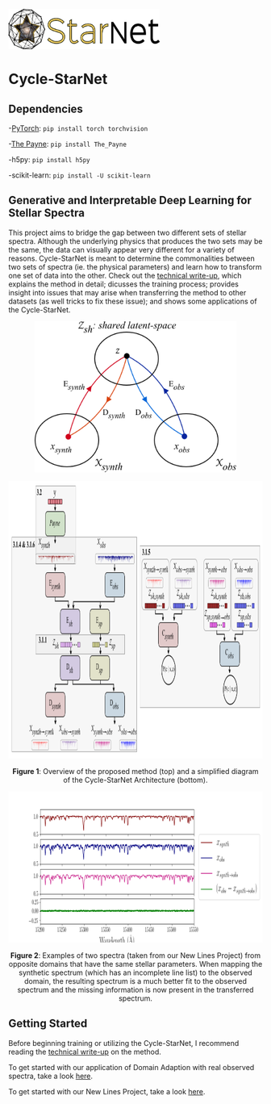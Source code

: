 <p align="left">
  <img width="300" height="80" src="./figures/full_logo.png">
</p>

# Cycle-StarNet

## Dependencies

-[PyTorch](http://pytorch.org/): `pip install torch torchvision`

-[The Payne](https://github.com/tingyuansen/The_Payne): `pip install The_Payne`

-h5py: `pip install h5py`

-scikit-learn: `pip install -U scikit-learn`

## Generative and Interpretable Deep Learning for Stellar Spectra


This project aims to bridge the gap between two different sets of stellar spectra. Although the underlying physics that produces the two sets may be the same, the data can visually appear very different for a variety of reasons. Cycle-StarNet is meant to determine the commonalities between two sets of spectra (ie. the physical parameters) and learn how to transform one set of data into the other. Check out the [technical write-up](./docs/README.md), which explains the method in detail; dicusses the training process; provides insight into issues that may arise when transferring the method to other datasets (as well tricks to fix these issue); and shows some applications of the Cycle-StarNet.

<p align="center">
  <img width="400" height="300" src="./figures/diagram.png">     
</p>      

<p align="center">
  <img width="800" height="550" src="./figures/Architecture.png"> 
</p>      
                                     
    
<p align="center"><b>Figure 1</b>: Overview of the proposed method (top) and a simplified diagram of the Cycle-StarNet Architecture (bottom).<p align="center"> 
                                   

<p align="center">
  <img width="900" height="300" src="./figures/synth_to_obs.png">
</p>

<p align="center"><b>Figure 2</b>: Examples of two spectra (taken from our New Lines Project) from opposite domains that have the same stellar parameters. When mapping the synthetic spectrum (which has an incomplete line list) to the observed domain, the resulting spectrum is a much better fit to the observed spectrum and the missing information is now present in the transferred spectrum.<p align="center"> 


## Getting Started ##

Before beginning training or utilizing the Cycle-StarNet, I recommend reading the [technical write-up](./docs/README.md) on the method.

To get started with our application of Domain Adaption with real observed spectra, take a look [here](./domain_transfer/).

To get started with our New Lines Project, take a look [here](./new_lines_project/).
